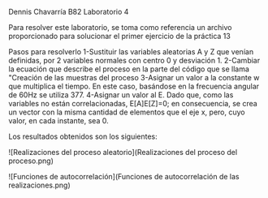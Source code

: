 Dennis Chavarría B82
Laboratorio 4

Para resolver este laboratorio, se toma como referencia un archivo proporcionado para solucionar el primer ejercicio de la práctica 13

Pasos para resolverlo
  1-Sustituir las variables aleatorias A y Z que venían definidas, por 2 variables normales con centro 0 y desviación 1.
  2-Cambiar la ecuación que describe el proceso en la parte del código que se llama "Creación de las muestras del proceso
  3-Asignar un valor a la constante w que multiplica el tiempo. En este caso, basándose en la frecuencia angular de 60Hz
    se utiliza 377.
  4-Asignar un valor al E. Dado que, como las variables no están correlacionadas, E[A]E[Z]=0; en consecuencia, se crea un
    vector con la misma cantidad de elementos que el eje x, pero, cuyo valor, en cada instante, sea 0.

Los resultados obtenidos son los siguientes:

![Realizaciones del proceso aleatorio](Realizaciones del proceso del proceso.png) 

![Funciones de autocorrelación](Funciones de autocorrelación de las realizaciones.png) 

